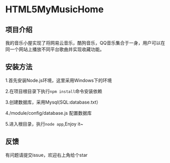 # HTML5MyMusicHome

## 项目介绍

 我的音乐小屋实现了将网易云音乐，酷狗音乐，QQ音乐集合于一身，用户可以在同一个网站上播放不同平台歌曲并实现收藏功能。
 
## 安装方法

1.首先安装Node.js环境，这里采用Windows下的环境

2.在项目根目录下执行`npm install`命令安装依赖

3.创建数据库，采用Mysql(SQL:database.txt）

4./module/config/database.js 配置数据库

5.进入根目录，执行`node app`,Enjoy it~


## 反馈

有问题请提交issue，欢迎右上角给个star
